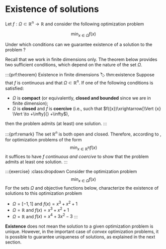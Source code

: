 # Existence of solutions

Let $f:\Omega \subset \mathbb{R}^n\longrightarrow \mathbb{R}$ and consider the following optimization problem

$$
\label{eq:prob}
\min_{{x} \in \Omega} f({x})
$$

Under which conditions can we guarantee existence of a solution to the problem [](#eq:prob) ? 

Recall that we work in finite dimensions only. The theorem below provides two sufficient conditions, which depend on the nature of the set $\Omega$. 

:::{prf:theorem} Existence in finite dimensions
:label: thm:existence
Suppose that $f$ is continuous and that $\Omega\subset \mathbb{R}^n$. If one of the following conditions is satisfied:
- $\Omega$ is **compact** (or equivalently, **closed and bounded** since we are in finite dimension);
- $\Omega$ is **closed** and $f$ is **coercive** (i.e., such that $f({x})\xrightarrow[\Vert {x} \Vert \to +\infty]{} +\infty$),

then the problem [](#eq:prob) admits (at least) one solution.
:::

:::{prf:remark}
The set $\mathbb{R}^n$ is both open and closed. Therefore, according to [](#thm:existence), for optimization problems of the form 
$$\min_{x \in \mathbb{R}^N} f({x})$$ 
it suffices to have $f$ *continuous and coercive* to show that the problem admits at least one solution. 
:::


:::{exercise}
:class:dropdown
Consider the optimization problem 
$$
\min_{x \in \Omega} f(x)
$$
For the sets $\Omega$ and objective functions below, characterize the existence of solutions to this optimization problem
- $\Omega = [-1, 1]$ and $f(x) = x^3 + x^2 + 1$
- $\Omega = \mathbb{R}$ and $f(x) = x^3 + x^2 + 1$
- $\Omega = \mathbb{R}$ and $f(x) = x^4 + 3 x^2 -3$
:::

**Existence** does not mean the solution to a given optimization problem is unique. However, in the important case of *convex* optimization problems, it is possible to guarantee uniqueness of solutions, as explained in the next section. 
